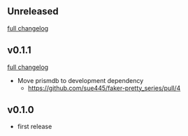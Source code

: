 ## Unreleased
[full changelog](http://github.com/sue445/faker-pretty_series/compare/v0.1.1...master)

## v0.1.1
[full changelog](http://github.com/sue445/faker-pretty_series/compare/v0.1.0...v0.1.1)

* Move prismdb to development dependency
  * https://github.com/sue445/faker-pretty_series/pull/4

## v0.1.0
* first release
